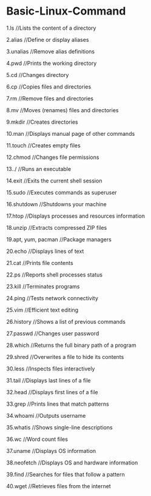 # Basic-Linux-Command

1.ls	//Lists the content of a directory

2.alias	//Define or display aliases

3.unalias	//Remove alias definitions

4.pwd	//Prints the working directory

5.cd	//Changes directory

6.cp	//Copies files and directories

7.rm	//Remove files and directories

8.mv	//Moves (renames) files and directories

9.mkdir	//Creates directories

10.man	//Displays manual page of other commands

11.touch	//Creates empty files

12.chmod	//Changes file permissions

13../	 //Runs an executable

14.exit 	//Exits the current shell session

15.sudo	 //Executes commands as superuser

16.shutdown	//Shutdowns your machine

17.htop	 //Displays processes and resources information

18.unzip	//Extracts compressed ZIP files

19.apt, yum, pacman	//Package managers

20.echo	//Displays lines of text

21.cat	//Prints file contents

22.ps	//Reports shell processes status

23.kill	//Terminates programs

24.ping	//Tests network connectivity

25.vim	//Efficient text editing

26.history	//Shows a list of previous commands

27.passwd	//Changes user password

28.which	//Returns the full binary path of a program

29.shred	//Overwrites a file to hide its contents

30.less	//Inspects files interactively

31.tail	//Displays last lines of a file

32.head	//Displays first lines of a file

33.grep	//Prints lines that match patterns

34.whoami	//Outputs username

35.whatis	//Shows single-line descriptions

36.wc	//Word count files

37.uname	//Displays OS information

38.neofetch	//Displays OS and hardware information

39.find	//Searches for files that follow a pattern

40.wget	//Retrieves files from the internet
